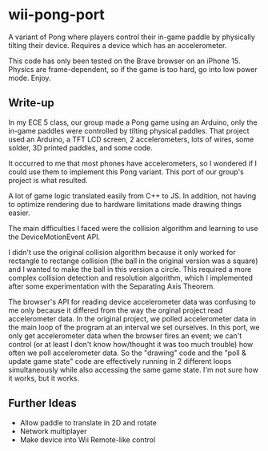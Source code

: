 # wii-pong-port
A variant of Pong where players control their in-game paddle by physically tilting their device. Requires a device which has an accelerometer.

This code has only been tested on the Brave browser on an iPhone 15. Physics are frame-dependent, so if the game is too hard, go into low power mode. Enjoy.

## Write-up
In my ECE 5 class, our group made a Pong game using an Arduino, only the in-game paddles were controlled by tilting physical paddles. That project used an Arduino, a TFT LCD screen, 2 accelerometers, lots of wires, some solder, 3D printed paddles, and some code.

It occurred to me that most phones have accelerometers, so I wondered if I could use them to implement this Pong variant. This port of our group's project is what resulted.

A lot of game logic translated easily from C++ to JS. In addition, not having to optimize rendering due to hardware limitations made drawing things easier.

The main difficulties I faced were the collision algorithm and learning to use the DeviceMotionEvent API.

I didn't use the original collision algorithm because it only worked for rectangle to rectange collision (the ball in the original version was a square) and I wanted to make the ball in this version a circle. This required a more complex collision detection and resolution algorithm, which I implemented after some experimentation with the Separating Axis Theorem.

The browser's API for reading device accelerometer data was confusing to me only because it differed from the way the orginal project read accelerometer data. In the original project, we polled accelerometer data in the main loop of the program at an interval we set ourselves. In this port, we only get accelerometer data when the browser fires an event; we can't control (or at least I don't know how/thought it was too much trouble) how often we poll accelerometer data. So the "drawing" code and the "poll & update game state" code are effectively running in 2 different loops simultaneously while also accessing the same game state. I'm not sure how it works, but it works.

## Further Ideas
- Allow paddle to translate in 2D and rotate
- Network multiplayer
- Make device into Wii Remote-like control

